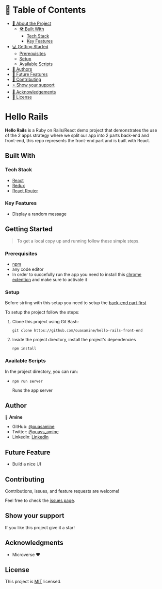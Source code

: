 # 📗 Table of Contents

- [📖 About the Project](#[project])
  - [🛠 Built With](#built-with)
    - [Tech Stack](#tech-stack)
    - [Key Features](#key-features)
- [💻 Getting Started](#getting-started)
  - [Prerequisites](#prerequisites)
  - [Setup](#setup)
  - [Available Scripts](#available-scripts)
- [👥 Authors](#author)
- [🔭 Future Features](#future-features)
- [🤝 Contributing](#contributing)
- [⭐️ Show your support](#support)
- [🙏 Acknowledgements](#acknowledgments)
- [📝 License](#license)


# Hello Rails


**Hello Rails** is a Ruby on Rails/React demo project that demonstrates the use of the 2 apps strategy where we split our app into 2 parts back-end and front-end, this repo represents the front-end part and is built with React.

## Built With

### Tech Stack 

<ul>
  <li><a href="https://reactjs.org/">React</a></li>
  <li><a href="https://redux.js.org/">Redux</a></li>
  <li><a href="https://reactrouter.com/en/main">React Router</a></li>
</ul>

### Key Features

- Display a random message

## Getting Started 

> To get a local copy up and running follow these simple steps.

### Prerequisites

  - <a href="https://www.npmjs.com/">npm</a>
  - any code editor
  - In order to succefully run the app you need to install this [chrome extention](https://chrome.google.com/webstore/detail/moesif-orign-cors-changer/digfbfaphojjndkpccljibejjbppifbc?hl=en-US) and make sure to activate it

### Setup

Before strting with this setup you need to setup the [back-end part first](https://github.com/ouasamine/hello-rails-back-end/tree/setup-backend)

To setup the project follow the steps:

1. Clone this project using Git Bash: 
    ``` 
    git clone https://github.com/ouasamine/hello-rails-front-end 
    ```
  
2. Inside the project directory, install the project's dependencies
    ```
    npm install
    ``` 


### Available Scripts

In the project directory, you can run:

- ```
  npm run server
  ```
  Runs the app server


## Author

👤 **Amine**

- GitHub: [@ouasamine](https://github.com/ouasamine)
- Twitter: [@ouass_amine](https://twitter.com/ouass_amine)
- LinkedIn: [LinkedIn](https://www.linkedin.com/in/amine-ouassef)

## Future Feature

- Build a nice UI

## Contributing 

Contributions, issues, and feature requests are welcome!

Feel free to check the [issues page](../../issues/).

## Show your support <a name="support"></a>

If you like this project give it a star!

## Acknowledgments 

- Microverse :heart:

## License 

This project is [MIT](./LICENSE) licensed.
